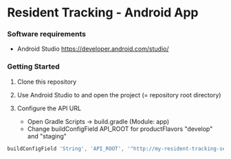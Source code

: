 # Resident Tracking - Android App

### Software requirements
* Android Studio https://developer.android.com/studio/

### Getting Started
1. Clone this repository

2. Use Android Studio to and open the project (= repository root directory)

3. Configure the API URL
   * Open Gradle Scripts -> build.gradle (Module: app)
   * Change buildConfigField API_ROOT for productFlavors "develop" and "staging"
``` groovy
buildConfigField 'String', 'API_ROOT', '"http://my-resident-tracking-server"'
```

